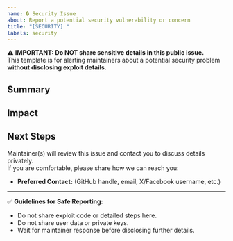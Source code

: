 ```yaml
---
name: 🔒 Security Issue
about: Report a potential security vulnerability or concern
title: "[SECURITY] "
labels: security
---
```


⚠️ **IMPORTANT: Do NOT share sensitive details in this public issue.**  
This template is for alerting maintainers about a potential security problem **without disclosing exploit details**.

## Summary
<!-- Briefly describe what you found, without providing reproduction steps or exploit code. -->

## Impact
<!-- What might be affected if this is a real issue? (e.g., data leakage, crash, privilege escalation) -->

## Next Steps
Maintainer(s) will review this issue and contact you to discuss details privately.  
If you are comfortable, please share how we can reach you:

- **Preferred Contact:** (GitHub handle, email, X/Facebook username, etc.)

---

✅ **Guidelines for Safe Reporting:**
- Do not share exploit code or detailed steps here.
- Do not share user data or private keys.
- Wait for maintainer response before disclosing further details.